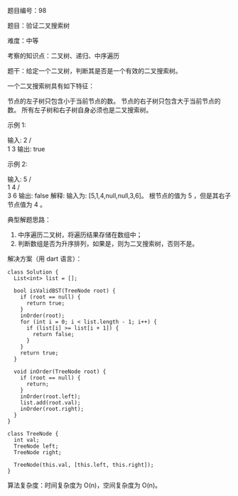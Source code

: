 题目编号：98

题目：验证二叉搜索树

难度：中等

考察的知识点：二叉树、递归、中序遍历

题干：给定一个二叉树，判断其是否是一个有效的二叉搜索树。

一个二叉搜索树具有如下特征：

节点的左子树只包含小于当前节点的数。
节点的右子树只包含大于当前节点的数。
所有左子树和右子树自身必须也是二叉搜索树。

示例 1:

输入:
    2
   / \
  1   3
输出: true

示例 2:

输入:
    5
   / \
  1   4
     / \
    3   6
输出: false
解释: 输入为: [5,1,4,null,null,3,6]。
     根节点的值为 5 ，但是其右子节点值为 4 。

典型解题思路：

1. 中序遍历二叉树，将遍历结果存储在数组中；
2. 判断数组是否为升序排列，如果是，则为二叉搜索树，否则不是。

解决方案（用 dart 语言）：

```
class Solution {
  List<int> list = [];

  bool isValidBST(TreeNode root) {
    if (root == null) {
      return true;
    }
    inOrder(root);
    for (int i = 0; i < list.length - 1; i++) {
      if (list[i] >= list[i + 1]) {
        return false;
      }
    }
    return true;
  }

  void inOrder(TreeNode root) {
    if (root == null) {
      return;
    }
    inOrder(root.left);
    list.add(root.val);
    inOrder(root.right);
  }
}

class TreeNode {
  int val;
  TreeNode left;
  TreeNode right;

  TreeNode(this.val, [this.left, this.right]);
}
```

算法复杂度：时间复杂度为 O(n)，空间复杂度为 O(n)。